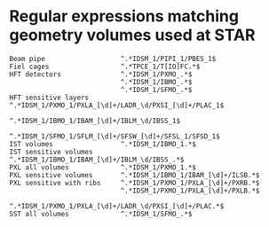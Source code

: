 Regular expressions matching geometry volumes used at STAR
==========================================================

    Beam pipe                   ^.*IDSM_1/PIPI_1/PBES_1$
    Fiel cages                  ^.*TPCE_1/T[IO]FC.*$
    HFT detectors               ^.*IDSM_1/PXMO_.*$
                                ^.*IDSM_1/IBMO_.*$
                                ^.*IDSM_1/SFMO_.*$
    HFT sensitive layers        ^.*IDSM_1/PXMO_1/PXLA_[\d]+/LADR_\d/PXSI_[\d]+/PLAC_1$
                                ^.*IDSM_1/IBMO_1/IBAM_[\d]+/IBLM_\d/IBSS_1$
                                ^.*IDSM_1/SFMO_1/SFLM_[\d]+/SFSW_[\d]+/SFSL_1/SFSD_1$
    IST volumes                 ^.*IDSM_1/IBMO_1.*$
    IST sensitive volumes       ^.*IDSM_1/IBMO_1/IBAM_[\d]+/IBLM_\d/IBSS_.*$
    PXL all volumes             ^.*IDSM_1/PXMO_1.*$
    PXL sensitive volumes       ^.*IDSM_1/IBMO_1/IBAM_[\d]+/ILSB.*$
    PXL sensitive with ribs     ^.*IDSM_1/PXMO_1/PXLA_[\d]+/PXRB.*$
                                ^.*IDSM_1/PXMO_1/PXLA_[\d]+/PXLB.*$
                                ^.*IDSM_1/PXMO_1/PXLA_[\d]+/LADR_\d/PXSI_[\d]+/PLAC.*$
    SST all volumes             ^.*IDSM_1/SFMO_.*$

